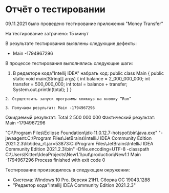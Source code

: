 # Отчёт о тестировании <Money Transfer>

09.11.2021 было проведено тестирование приложения "Money Transfer"

На тестирование затрачено: 15 минут

В результате тестирования выявлены следующие дефекты:
* Main -1794967296


В процессе тестирования выполнялись следующие шаги:


   1. В редакторе кода"Intellij IDEA" набрать код:
    public class Main {
    public static void main(String[] args) {
    int balance = 2_000_000_000;
    int transfer = 500_000_000;
    int total = balance + transfer;
    System.out.println(total);
    }
    }

    2. Осуществить запуск программы кликнув на кнопку “Run”

    3. Получаем результат: Main -1794967296

Ожидаемый результат: Total 2 500 000 000
Фактический результат: Main -1794967296

"C:\Program Files\Eclipse Foundation\jdk-11.0.12.7-hotspot\bin\java.exe" "-javaagent:C:\Program Files\JetBrains\IntelliJ IDEA Community Edition 2021.2.3\lib\idea_rt.jar=53873:C:\Program Files\JetBrains\IntelliJ IDEA Community Edition 2021.2.3\bin" -Dfile.encoding=UTF-8 -classpath C:\Users\Kitten\IdeaProjects\New1.1\out\production\New1.1 Main
-1794967296
Process finished with exit code 0


 Тестирование производилось в следующем окружении: 

   - Система: Windows 10 Pro. Версия 21H1. Сборка ОС 19043.1288
   - "Редактор кода"Intellij IDEA Community Edition 2021.2.3"
